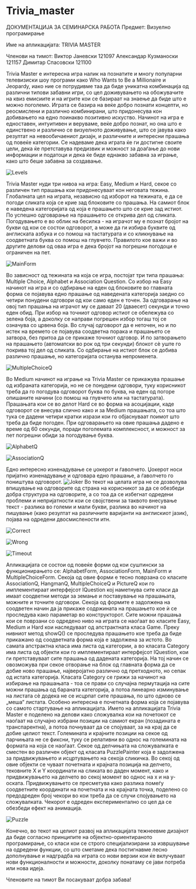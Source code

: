 Trivia_master
=============

ДОКУМЕНТАЦИЈА ЗА СЕМИНАРСКА РАБОТА
Предмет: Визуелно програмирање

Име на апликацијата: TRIVIA MASTER

Членови на тимот:
Виктор Јаневски 121097
Александар Кузманоски 121157
Димитар Спасовски 121100


Trivia Master е интересна игра налик на познатите и многу популарни телевизиски шоу програми како Who Wants to Be a Millionaire и Jeopardy, иако ние се потрудивме таа да биде уникатна комбинација од различни типови забавни игри, со цел доживувањето на обожувачите на квиз емисиите и на игрите кои се базираат на знаење да биде што е можно поголемо. Играта се базира на веќе добро познати концепти, но реосмислени и различно комбинирани, што придонесува кон добивањето на едно поинакво позитивно искуство. Начинот на игра е едноставен, интуитивен и веруваме, веќе добро познат, но она што е единствено и различно се визуелното доживување, што се јавува како резултат на невообичаениот дизајн, и различните и интересни прашања од повеќе категории. Се надеваме дека играта ќе ги достигне своите цели, дека ќе претставува предизвик и можност за доаѓање до нови информации и податоци и дека ќе биде еднакво забавна за играње, како што беше забавна за создавање.

![Levels](http://i.imgur.com/5iwg1HV.jpg)

Trivia Master нуди три нивоа на игра: Easy, Medium и Hard, секое со различен тип прашања кои придонесуваат кон неговата тежина. Глобалната цел на играта, независно од изборот на тежината, е да се погоди сликата која се крие зад блоковите со прашања. На самиот блок е наведена категоријата од која е прашањето што се крие зад истиот. По успешно одговарање на прашањето се открива дел од сликата. Погодувањето е во облик на бесилка - на играчот му е познат бројот на букви од кои се состои одговорот, а може да ги избира буквите од англиската азбука и со помош на тастатурата и со кликнување на соодветната буква со помош на глувчето. Правилото кое важи и во другите делови од оваа игра е дека бројот на погрешни погодоци е ограничен на пет.

![MainForm](http://i.imgur.com/rc7HQpg.jpg)

Во зависност од тежината на која се игра, постојат три типа прашања: Multiple Choice, Alphabet и Association Question. Со избор на Easy начинот на игра и со одбирање на еден од блоковите во главната форма се појавува едно прашање од наведената категорија заедно со четири понудени одговори од кои само еден е точен. За одговарање на овој тип прашања на играчот му се даваат 20 (дваесет) секунди и точно еден обид. При избор на точниот одговор истиот се обележува со зелена боја, а доколку се направи погрешен избор тогаш тој се означува со црвена боја. Во случај одговорот да е неточен, но и по истек на времето се појавува соодветна порака и прашањето се затвора, без притоа да се прикаже точниот одговор. И по затворањето на прашањето (автоматски во рок од три секунди) блокот сѐ уште го покрива тој дел од сликата. Со одбирање на истиот блок се добива различно прашање, но категоријата останува непроменета.

![MultipleChoiceQ](http://i.imgur.com/KICJ9Xd.jpg)

Во Medium начинот на играње на Trivia Master се прикажува прашање од избраната категорија, но не се понудени одговори, туку корисникот треба да го погодува одговорот буква по буква, на еден од погоре опишаните начини (со помош на глувчето или на тастатурата). Прашањата кои се во делот Hard се во форма на асоцијации, каде одговорот се внесува слично како и за Medium прашањата, со тоа што тука се дадени четири кратки изрази кои го објаснуваат поимот што треба да биде погоден. При одговарањето на овие прашања дадено е време од 60 секунди, поради поголемата комплексност, и можност за пет погрешни обиди за погодување буква.

![AlphabetQ](http://i.imgur.com/3bFc6zW.jpg)

![AssociationQ](http://i.imgur.com/eJqtpDk.jpg)

Едно интересно изненадување се џокерот и ѓаволчето. Џокерот носи пријатно изненадување и одговара едно прашање, а ѓаволчето го поништува одговорот. ![Joker](http://i.imgur.com/hfOW7TV.jpg)
Во текот на целата игра не се дозволува впишување на одговорите од страна на корисникот за да се обезбеди добра структура на одговорите, а со тоа да се избегнат одредени проблеми и непријатности кои се својствени за таквото внесување текст - разлика во големи и мали букви, разлика во начинот на пишување (како резултат на различните варијанти на англискиот јазик), појава на одредени двосмислености итн.

![Correct](http://i.imgur.com/pQpuju0.jpg)

![Wrong](http://i.imgur.com/jzjEbDo.jpg)

![Timeout](http://i.imgur.com/fiOS3jQ.jpg)

Апликацијата се состои од повеќе форми од кои суштински за функционирањето се: AlphabetForm, AssociationForm, MainForm и MultipleChoiceForm. Секоја од овие форми е тесно поврзана со класите AssociationQ, HangmanQ, MultipleChoiceQ и PictureQ кои го имплементираат интерфејсот IQuestion кој наметнува сите класи да имаат соодветни методи за земање и поставување на прашањата, можните и точните одговори. Секоја од формите е задолжена на соодветен начин да ја прикаже содржината на прашањето кое ѝ се проследува како параметар во конструкторот.
Сите можни прашања кои се поврзани со одредено ниво на играта се наоѓаат во класите Easy, Medium и Hard кои наследуваат од апстрактната класа Game. Преку нивниот метод showQ() се проследува прашањето кое треба да биде прикажано од соодветната форма која е задолжена за истото. Во самата апстрактна класа има листа од категории, а во класата Category има листа од објекти кои го имплементираат интерфејсот IQuestion, кои ги претставуваат сите прашања од дадената категорија. На тој начин се овозможува при секое отворање на блок од главната форма да се добие ново прашање, најверојатно различно од претходното, но сепак од истата категорија. Класата Category се грижи за начинот на избирање на прашањата - тоа се прави со случајна пермутација на сите можни прашања од бараната категорија, а потоа линеарно изминување на листата сѐ додека не се исцрпат сите прашања, по што одново се „меша“ листата.
Особено интересна е почетната форма која се појавува со самото стартување на апликацијата. Името на апликацијата Trivia Master е поделено на делови како сложувалка кои на почетокот се наоѓаат на случајно избрани позиции на самиот екран (позадината е транспарентна), а потоа почнуваат да се спојуваат, за на крај да се добие целиот текст. Големината и крајните позиции на секое од парчињата не се фиксни, туку се релативни во однос на големината на формата на која се наоѓаат. Секое од делчињата на сложувалката е сместен во различен објект од класата PuzzlePainter која е задолжена за придвижувањето и исцртувањето на секоја сликичка. Во секој од овие објекти се чуваат почетната и крајната позиција на делчето, тековните X и Y координати на сликата во даден момент, како и придвижувањето на делчето во секој момент во однос на x и на y-оската. Придвижувањето се пресметува како разлика помеѓу соодветните координати на почетната и на крајната точка, поделено со предодреден број чекори во кои треба да се случи спојувањето на сложувалката. Чекорот е одреден експериментално со цел да се обезбеди ефект на анимација. 

![Puzzle](http://i.imgur.com/AE3z2hS.jpg)

Конечно, во текот на целиот развој на апликацијата тежнеевме дизајнот да биде согласно принципите на објектно-ориентираното програмирање, со класи кои се строго специјализирани за извршување на одредени функции, со што сметаме дека постигнавме лесно дополнување и надградба на играта со нови верзии кои ќе вклучуваат нови функционалности и можности, доколку понатаму се јави потреба или нова идеја.

Членовите на тимот Ви посакуваат добра забава!

